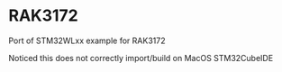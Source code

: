 # RAK3172
Port of STM32WLxx example for RAK3172

Noticed this does not correctly import/build on MacOS STM32CubeIDE
